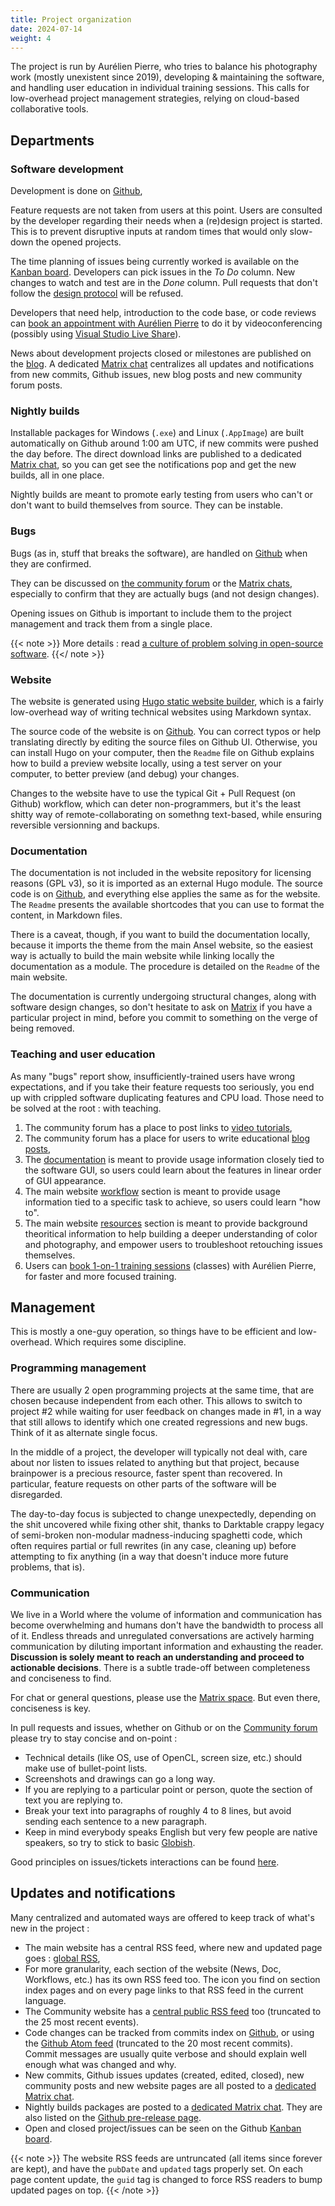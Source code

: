```yaml
---
title: Project organization
date: 2024-07-14
weight: 4
---
```


The project is run by Aurélien Pierre, who tries to balance his photography work (mostly unexistent since 2019), developing & maintaining the software, and handling user education in individual training sessions. This calls for low-overhead project management strategies, relying on cloud-based collaborative tools.


## Departments

### Software development

Development is done on [Github](https://github.com/aurelienpierreeng/ansel),

Feature requests are not taken from users at this point. Users are consulted by the developer regarding their needs when a (re)design project is started. This is to prevent disruptive inputs at random times that would only slow-down the opened projects.

The time planning of issues being currently worked is available on the [Kanban board](https://github.com/orgs/aurelienpierreeng/projects/1). Developers can pick issues in the _To Do_ column. New changes to watch and test are in the _Done_ column. Pull requests that don't follow the [design protocol](./design.md) will be refused.

Developers that need help, introduction to the code base, or code reviews can [book an appointment with Aurélien Pierre](https://cal.com/aurelien-pierre/developer-mentorship) to do it by videoconferencing (possibly using [Visual Studio Live Share](https://visualstudio.microsoft.com/fr/services/live-share/)).

News about development projects closed or milestones are published on the [blog](/news). A dedicated [Matrix chat](https://matrix.to/#/#ansel-dev:matrix.org) centralizes all updates and notifications from new commits, Github issues, new blog posts and new community forum posts.

### Nightly builds

Installable packages for Windows (`.exe`) and Linux (`.AppImage`) are built automatically on Github around 1:00 am UTC, if new commits were pushed the day before. The direct download links are published to a dedicated [Matrix chat](https://matrix.to/#/#ansel-builds:matrix.org), so you can get see the notifications pop and get the new builds, all in one place.

Nightly builds are meant to promote early testing from users who can't or don't want to build themselves from source. They can be instable.

### Bugs

Bugs (as in, stuff that breaks the software), are handled on [Github](https://github.com/aurelienpierreeng/ansel/issues) when they are confirmed.

They can be discussed on [the community forum](https://community.ansel.photos) or the [Matrix chats](https://app.element.io/#/room/#ansel:matrix.org), especially to confirm that they are actually bugs (and not design changes).

Opening issues on Github is important to include them to the project management and track them from a single place.

{{< note >}}
More details : read [a culture of problem solving in open-source software](https://community.ansel.photos/view-discussion/a-culture-of-problem-solving-in).
{{</ note >}}

### Website

The website is generated using [Hugo static website builder](https://gohugo.io/), which is a fairly low-overhead way of writing technical websites using Markdown syntax.

The source code of the website is on [Github](https://github.com/aurelienpierreeng/ansel-website/). You can correct typos or help translating directly by editing the source files on Github UI. Otherwise, you can install Hugo on your computer, then the `Readme` file on Github explains how to build a preview website locally, using a test server on your computer, to better preview (and debug) your changes.

Changes to the website have to use the typical Git + Pull Request (on Github) workflow, which can deter non-programmers, but it's the least shitty way of remote-collaborating on somethng text-based, while ensuring reversible versionning and backups.

### Documentation

The documentation is not included in the website repository for licensing reasons (GPL v3), so it is imported as an external Hugo module. The source code is on [Github](https://github.com/aurelienpierreeng/ansel-doc), and everything else applies the same as for the website. The `Readme` presents the available shortcodes that you can use to format the content, in Markdown files.

There is a caveat, though, if you want to build the documentation locally, because it imports the theme from the main Ansel website, so the easiest way is actually to build the main website while linking locally the documentation as a module. The procedure is detailed on the `Readme` of the main website.

The documentation is currently undergoing structural changes, along with software design changes, so don't hesitate to ask on [Matrix](https://matrix.to/#/#ansel-en:matrix.org) if you have a particular project in mind, before you commit to something on the verge of being removed.


### Teaching and user education

As many "bugs" report show, insufficiently-trained users have wrong expectations, and if you take their feature requests too seriously, you end up with crippled software duplicating features and CPU load. Those need to be solved at the root : with teaching.

1. The community forum has a place to post links to [video tutorials](https://community.ansel.photos/videos-home),
1. The community forum has a place for users to write educational [blog posts](https://community.ansel.photos/posts-home),
1. The [documentation](../doc) is meant to provide usage information closely tied to the software GUI, so users could learn about the features in linear order of GUI appearance.
1. The main website [workflow](../workflows/) section is meant to provide usage information tied to a specific task to achieve, so users could learn "how to".
1. The main website [resources](../resources/) section is meant to provide background theoritical information to help building a deeper understanding of color and photography, and empower users to troubleshoot retouching issues themselves.
1. Users can [book 1-on-1 training sessions](https://cal.com/aurelien-pierre/darktable-ansel-editing-class-en) (classes) with Aurélien Pierre, for faster and more focused training.


## Management

This is mostly a one-guy operation, so things have to be efficient and low-overhead. Which requires some discipline.

### Programming management

There are usually 2 open programming projects at the same time, that are chosen because independent from each other. This allows to switch to project #2 while waiting for user feedback on changes made in #1, in a way that still allows to identify which one created regressions and new bugs. Think of it as alternate single focus.

In the middle of a project, the developer will typically not deal with, care about nor listen to issues related to anything but that project, because brainpower is a precious resource, faster spent than recovered. In particular, feature requests on other parts of the software will be disregarded.

The day-to-day focus is subjected to change unexpectedly, depending on the shit uncovered while fixing other shit, thanks to Darktable crappy legacy of semi-broken non-modular madness-inducing spaghetti code, which often requires partial or full rewrites (in any case, cleaning up) before attempting to fix anything (in a way that doesn't induce more future problems, that is).

### Communication

We live in a World where the volume of information and communication has become overwhelming and humans don't have the bandwidth to process all of it. Endless threads and unregulated conversations are actively harming communication by diluting important information and exhausting the reader. **Discussion is solely meant to reach an understanding and proceed to actionable decisions**. There is a subtle trade-off between completeness and conciseness to find.

For chat or general questions, please use the [Matrix space](https://app.element.io/#/room/#ansel:matrix.org). But even there, conciseness is key.

In pull requests and issues, whether on Github or on the [Community forum](https://community.ansel.photos) please try to stay concise and on-point :

* Technical details (like OS, use of OpenCL, screen size, etc.) should make use of bullet-point lists.
* Screenshots and drawings can go a long way.
* If you are replying to a particular point or person, quote the section of text you are replying to.
* Break your text into paragraphs of roughly 4 to 8 lines, but avoid sending each sentence to a new paragraph.
* Keep in mind everybody speaks English but very few people are native speakers, so try to stick to basic [Globish](https://en.wikipedia.org/wiki/Globish_(Nerri%C3%A8re)).

Good principles on issues/tickets interactions can be found [here](https://www.yegor256.com/2014/11/24/principles-of-bug-tracking.html).

## Updates and notifications

Many centralized and automated ways are offered to keep track of what's new in the project :

- The main website has a central RSS feed, where new and updated page goes : [global RSS](../index.xml),
- For more granularity, each section of the website (News, Doc, Workflows, etc.) has its own RSS feed too. The <i class="fas fa-rss-square"></i> icon you find on section index pages and on every page links to that RSS feed in the current language.
- The Community website has a [central public RSS feed](https://community.ansel.photos/m/timeline/rss/public/) too (truncated to the 25 most recent events).
- Code changes can be tracked from commits index on [Github](https://github.com/aurelienpierreeng/ansel/commits/master/), or using the [Github Atom feed](https://github.com/aurelienpierreeng/ansel/commits/master.atom) (truncated to the 20 most recent commits). Commit messages are usually quite verbose and should explain well enough what was changed and why.
- New commits, Github issues updates (created, edited, closed), new community posts and new website pages are all posted to a [dedicated Matrix chat](https://matrix.to/#/#ansel-dev:matrix.org).
- Nightly builds packages are posted to a [dedicated Matrix chat](https://matrix.to/#/#ansel-builds:matrix.org). They are also listed on the [Github pre-release page](https://github.com/aurelienpierreeng/ansel/releases/tag/v0.0.0).
- Open and closed project/issues can be seen on the Github [Kanban board](https://github.com/orgs/aurelienpierreeng/projects/1).

{{< note >}}
The website RSS feeds are untruncated (all items since forever are kept), and have the `pubDate` and `updated` tags properly set. On each page content update, the `guid` tag is changed to force RSS readers to bump updated pages on top.
{{< /note >}}
